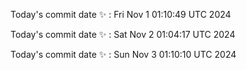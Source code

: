 Today's commit date ✨ : Fri Nov 1 01:10:49 UTC 2024 

Today's commit date ✨ : Sat Nov 2 01:04:17 UTC 2024 

Today's commit date ✨ : Sun Nov 3 01:10:10 UTC 2024 

